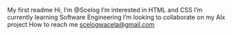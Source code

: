My first readme
 Hi, I’m @Scelog
 I’m interested in HTML and CSS
 I’m currently learning Software Engineering
 I’m looking to collaborate on my Alx project
 How to reach me scelogwacela@gmail.com
